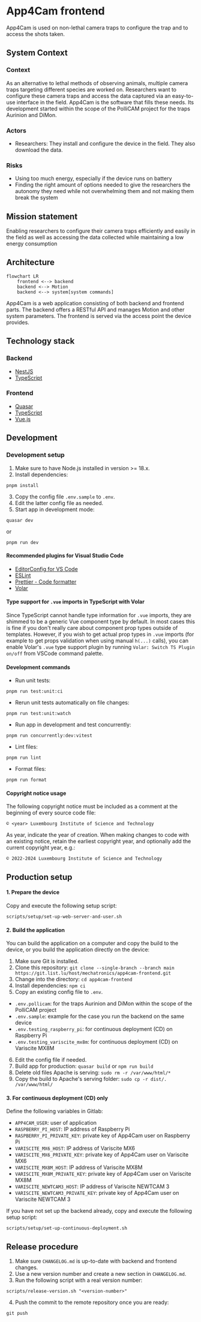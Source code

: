# App4Cam frontend

App4Cam is used on non-lethal camera traps to configure the trap and to access the shots taken.

## System Context

### Context

As an alternative to lethal methods of observing animals, multiple camera traps targeting different species are worked on.
Researchers want to configure these camera traps and access the data captured via an easy-to-use interface in the field.
App4Cam is the software that fills these needs.
Its development started within the scope of the PolliCAM project for the traps Aurinion and DiMon.

### Actors

- Researchers: They install and configure the device in the field. They also download the data.

### Risks

- Using too much energy, especially if the device runs on battery
- Finding the right amount of options needed to give the researchers the autonomy they need while not overwhelming them and not making them break the system

## Mission statement

Enabling researchers to configure their camera traps efficiently and easily in the field as well as accessing the data collected while maintaining a low energy consumption

## Architecture

```mermaid
flowchart LR
    frontend <--> backend
    backend <--> Motion
    backend <--> system[system commands]
```

App4Cam is a web application consisting of both backend and frontend parts.
The backend offers a RESTful API and manages Motion and other system parameters.
The frontend is served via the access point the device provides.

## Technology stack

### Backend

- [NestJS](https://nestjs.com/)
- [TypeScript](https://www.typescriptlang.org/)

### Frontend

- [Quasar](https://quasar.dev/)
- [TypeScript](https://www.typescriptlang.org/)
- [Vue.js](https://vuejs.org/)

## Development

### Development setup

1. Make sure to have Node.js installed in version >= 18.x.
2. Install dependencies:

```shell
pnpm install
```

3. Copy the config file `.env.sample` to `.env`.
4. Edit the latter config file as needed.
5. Start app in development mode:

```shell
quasar dev
```

or

```shell
pnpm run dev
```

#### Recommended plugins for Visual Studio Code

- [EditorConfig for VS Code](https://marketplace.visualstudio.com/items?itemName=EditorConfig.EditorConfig)
- [ESLint](https://marketplace.visualstudio.com/items?itemName=dbaeumer.vscode-eslint)
- [Prettier - Code formatter](https://marketplace.visualstudio.com/items?itemName=esbenp.prettier-vscode)
- [Volar](https://marketplace.visualstudio.com/items?itemName=johnsoncodehk.volar)

#### Type support for `.vue` imports in TypeScript with Volar

Since TypeScript cannot handle type information for `.vue` imports, they are shimmed to be a generic Vue component type by default. In most cases this is fine if you don't really care about component prop types outside of templates. However, if you wish to get actual prop types in `.vue` imports (for example to get props validation when using manual `h(...)` calls), you can enable Volar's `.vue` type support plugin by running `Volar: Switch TS Plugin on/off` from VSCode command palette.

#### Development commands

- Run unit tests:

```shell
pnpm run test:unit:ci
```

- Rerun unit tests automatically on file changes:

```shell
pnpm run test:unit:watch
```

- Run app in development and test concurrently:

```shell
pnpm run concurrently:dev:vitest
```

- Lint files:

```shell
pnpm run lint
```

- Format files:

```shell
pnpm run format
```

#### Copyright notice usage

The following copyright notice must be included as a comment at the beginning of every source code file:

```
© <year> Luxembourg Institute of Science and Technology
```

As year, indicate the year of creation. When making changes to code with an existing notice, retain the earliest copyright year, and optionally add the current copyright year, e.g.:

```
© 2022-2024 Luxembourg Institute of Science and Technology
```

## Production setup

#### 1. Prepare the device

Copy and execute the following setup script:

```
scripts/setup/set-up-web-server-and-user.sh
```

#### 2. Build the application

You can build the application on a computer and copy the build to the device, or you build the application directly on the device:

1. Make sure Git is installed.
2. Clone this repository: `git clone --single-branch --branch main https://git.list.lu/host/mechatronics/app4cam-frontend.git`
3. Change into the directory: `cd app4cam-frontend`
4. Install dependencies: `npm ci`
5. Copy an existing config file to `.env`.

- `.env.pollicam`: for the traps Aurinion and DiMon within the scope of the PolliCAM project
- `.env.sample`: example for the case you run the backend on the same device
- `.env.testing_raspberry_pi`: for continuous deployment (CD) on Raspberry Pi
- `.env.testing_variscite_mx8m`: for continuous deployment (CD) on Variscite MX8M

6. Edit the config file if needed.
7. Build app for production: `quasar build` or `npm run build`
8. Delete old files Apache is serving: `sudo rm -r /var/www/html/*`
9. Copy the build to Apache's serving folder: `sudo cp -r dist/. /var/www/html/`

#### 3. For continuous deployment (CD) only

Define the following variables in Gitlab:

- `APP4CAM_USER`: user of application
- `RASPBERRY_PI_HOST`: IP address of Raspberry Pi
- `RASPBERRY_PI_PRIVATE_KEY`: private key of App4Cam user on Raspberry Pi
- `VARISCITE_MX6_HOST`: IP address of Variscite MX6
- `VARISCITE_MX6_PRIVATE_KEY`: private key of App4Cam user on Variscite MX6
- `VARISCITE_MX8M_HOST`: IP address of Variscite MX8M
- `VARISCITE_MX8M_PRIVATE_KEY`: private key of App4Cam user on Variscite MX8M
- `VARISCITE_NEWTCAM3_HOST`: IP address of Variscite NEWTCAM 3
- `VARISCITE_NEWTCAM3_PRIVATE_KEY`: private key of App4Cam user on Variscite NEWTCAM 3

If you have not set up the backend already, copy and execute the following setup script:

```
scripts/setup/set-up-continuous-deployment.sh
```

## Release procedure

1. Make sure `CHANGELOG.md` is up-to-date with backend and frontend changes.
2. Use a new version number and create a new section in `CHANGELOG.md`.
3. Run the following script with a real version number:

```shell
scripts/release-version.sh "<version-number>"
```

4. Push the commit to the remote repository once you are ready:

```shell
git push
```
